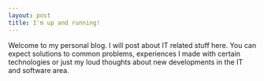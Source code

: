 ```yaml
---
layout: post
title: I'm up and running!
---
```


Welcome to my personal blog. I will post about IT related stuff here. You can expect solutions to common problems, experiences I made with certain technologies or just my loud thoughts about new developments in the IT and software area.
